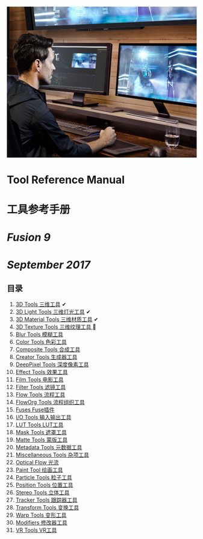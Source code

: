 ![cover](images/cover.jpg)

# Tool Reference Manual

# 工具参考手册

# *Fusion 9*

# *September 2017*

## 目录

1. [3D Tools 三维工具](3D%20Tools/README.md) ✔
2. [3D Light Tools 三维灯光工具](3D%20Light%20Tools/README.md) ✔
3. [3D Material Tools 三维材质工具](3D%20Material%20Tools/README.md) ✔
4. [3D Texture Tools 三维纹理工具 ](3D%20Texture%20Tools/README.md) 📌
5. [Blur Tools 模糊工具](Blur%20Tools/README.md) 
6. [Color Tools 色彩工具](Color%20Tools/README.md) 
7. [Composite Tools 合成工具](Composite%20Tools/README.md) 
8. [Creator Tools 生成器工具](Creator%20Tools/README.md) 
9. [DeepPixel Tools 深度像素工具](DeepPixel%20Tools/README.md) 
10. [Effect Tools 效果工具](Effect%20Tools/README.md) 
11. [Film Tools 电影工具](Film%20Tools/README.md) 
12. [Filter Tools 滤镜工具](Filter%20Tools/README.md) 
13. [Flow Tools 流程工具](Flow%20Tools/README.md) 
14. [FlowOrg Tools 流程组织工具](FlowOrg%20Tools/README.md) 
15. [Fuses Fuse插件](Fuses/README.md) 
16. [I/O Tools 输入输出工具](IO%20Tools/README.md) 
17. [LUT Tools LUT工具](LUT%20Tools%20LUT/README.md) 
18. [Mask Tools 遮罩工具](Mask%20Tools/README.md) 
19. [Matte Tools 蒙版工具](Matte%20Tools/README.md) 
20. [Metadata Tools 元数据工具](Metadata%20Tools/README.md) 
21. [Miscellaneous Tools 杂项工具](Miscellaneous%20Tools/README.md) 
22. [Optical Flow 光流](Optical%20Flow/README.md) 
23. [Paint Tool 绘画工具](Paint%20Tool/README.md) 
24. [Particle Tools 粒子工具](Particle%20Tools/README.md) 
25. [Position Tools 位置工具](Position%20Tools/README.md) 
26. [Stereo Tools 立体工具](Stereo%20Tools/README.md) 
27. [Tracker Tools 跟踪器工具](Tracker%20Tools/README.md) 
28. [Transform Tools 变换工具](Transform%20Tools/README.md) 
29. [Warp Tools 变形工具](Warp%20Tools/README.md) 
30. [Modifiers 修改器工具](Modifiers/README.md) 
31. [VR Tools VR工具](VR%20Tools/README.md) 